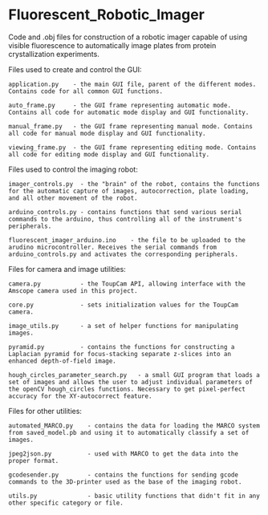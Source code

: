 # Fluorescent_Robotic_Imager
Code and .obj files for construction of a robotic imager capable of using visible fluorescence to automatically image plates from protein crystallization experiments.

  Files used to create and control the GUI:
    
    application.py    - the main GUI file, parent of the different modes. Contains code for all common GUI functions.
    
    auto_frame.py     - the GUI frame representing automatic mode. Contains all code for automatic mode display and GUI functionality.
    
    manual_frame.py   - the GUI frame representing manual mode. Contains all code for manual mode display and GUI functionality.
    
    viewing_frame.py  - the GUI frame representing editing mode. Contains all code for editing mode display and GUI functionality.
    
    
  Files used to control the imaging robot:
  
    imager_controls.py  - the "brain" of the robot, contains the functions for the automatic capture of images, autocorrection, plate loading, and all other movement of the robot.
    
    arduino_controls.py - contains functions that send various serial commands to the arduino, thus controlling all of the instrument's peripherals.
    
    fluorescent_imager_arduino.ino    - the file to be uploaded to the arudino microcontroller. Receives the serial commands from arduino_controls.py and activates the corresponding peripherals.
    
 
 Files for camera and image utilities:
 
    camera.py           - the ToupCam API, allowing interface with the Amscope camera used in this project.
    
    core.py             - sets initialization values for the ToupCam camera.
    
    image_utils.py      - a set of helper functions for manipulating images.
    
    pyramid.py          - contains the functions for constructing a Laplacian pyramid for focus-stacking separate z-slices into an enhanced depth-of-field image.
    
    hough_circles_parameter_search.py   - a small GUI program that loads a set of images and allows the user to adjust individual parameters of the openCV hough_circles functions. Necessary to get pixel-perfect accuracy for the XY-autocorrect feature.
    
    
 Files for other utilities:
 
    automated_MARCO.py    - contains the data for loading the MARCO system from saved_model.pb and using it to automatically classify a set of images.
    
    jpeg2json.py          - used with MARCO to get the data into the proper format.
    
    gcodesender.py        - contains the functions for sending gcode commands to the 3D-printer used as the base of the imaging robot.
    
    utils.py              - basic utility functions that didn't fit in any other specific category or file. 
    
    
    
    
